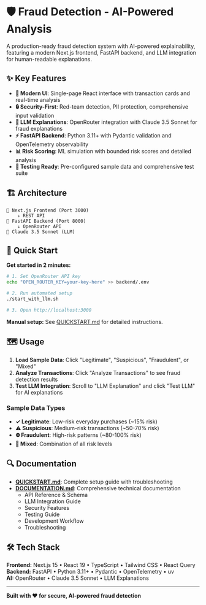 # 🛡️ Fraud Detection - AI-Powered Analysis

A production-ready fraud detection system with AI-powered explainability, featuring a modern Next.js frontend, FastAPI backend, and LLM integration for human-readable explanations.

## ✨ Key Features

- **🎨 Modern UI**: Single-page React interface with transaction cards and real-time analysis
- **🔒 Security-First**: Red-team detection, PII protection, comprehensive input validation
- **🤖 LLM Explanations**: OpenRouter integration with Claude 3.5 Sonnet for fraud explanations
- **⚡ FastAPI Backend**: Python 3.11+ with Pydantic validation and OpenTelemetry observability
- **📊 Risk Scoring**: ML simulation with bounded risk scores and detailed analysis
- **🧪 Testing Ready**: Pre-configured sample data and comprehensive test suite

## 🏗️ Architecture

```
📱 Next.js Frontend (Port 3000)
    ↓ REST API
🐍 FastAPI Backend (Port 8000)
    ↓ OpenRouter API
🤖 Claude 3.5 Sonnet (LLM)
```

## 🚀 Quick Start

**Get started in 2 minutes:**

```bash
# 1. Set OpenRouter API key
echo "OPEN_ROUTER_KEY=your-key-here" >> backend/.env

# 2. Run automated setup
./start_with_llm.sh

# 3. Open http://localhost:3000
```

**Manual setup:** See [QUICKSTART.md](QUICKSTART.md) for detailed instructions.

## 🗺️ Usage

1. **Load Sample Data**: Click "Legitimate", "Suspicious", "Fraudulent", or "Mixed"
2. **Analyze Transactions**: Click "Analyze Transactions" to see fraud detection results  
3. **Test LLM Integration**: Scroll to "LLM Explanation" and click "Test LLM" for AI explanations

### Sample Data Types
- **✓ Legitimate**: Low-risk everyday purchases (~15% risk)
- **⚠️ Suspicious**: Medium-risk transactions (~50-70% risk)  
- **⛔ Fraudulent**: High-risk patterns (~80-100% risk)
- **🔀 Mixed**: Combination of all risk levels

## 🔍 Documentation

- **[QUICKSTART.md](QUICKSTART.md)**: Complete setup guide with troubleshooting
- **[DOCUMENTATION.md](DOCUMENTATION.md)**: Comprehensive technical documentation
  - API Reference & Schema
  - LLM Integration Guide  
  - Security Features
  - Testing Guide
  - Development Workflow
  - Troubleshooting

## 🛠️ Tech Stack

**Frontend:** Next.js 15 • React 19 • TypeScript • Tailwind CSS • React Query  
**Backend:** FastAPI • Python 3.11+ • Pydantic • OpenTelemetry • uv  
**AI:** OpenRouter • Claude 3.5 Sonnet • LLM Explanations


---

**Built with ❤️ for secure, AI-powered fraud detection**
